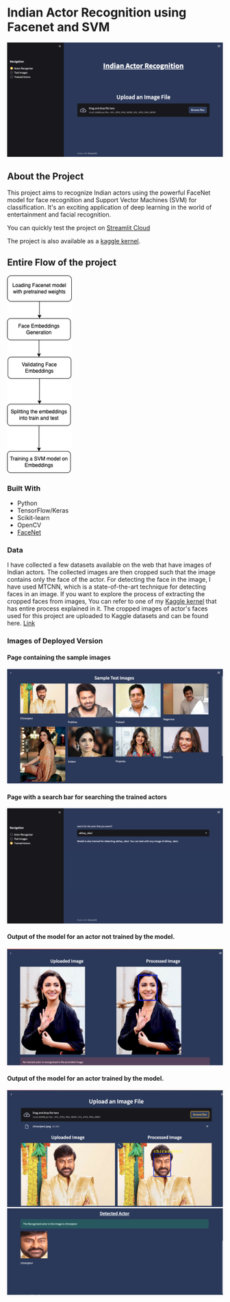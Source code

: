 # Indian Actor Recognition using Facenet and SVM
![Home Page](https://github.com/Nagasai524/indianActorRecognition/blob/main/readme_images/1.png)
## About the Project

This project aims to recognize Indian actors using the powerful FaceNet model for face recognition and Support Vector Machines (SVM) for classification. It's an exciting application of deep learning in the world of entertainment and facial recognition. 

You can quickly test the project on [Streamlit Cloud]()

The project is also available as a [kaggle kernel](https://www.kaggle.com/nagasai524/indian-actor-recognition-using-facenet). 

## Entire Flow of the project
![Flow Chart](https://github.com/Nagasai524/indianActorRecognition/blob/main/readme_images/flow_chart.png)

### Built With

- Python
- TensorFlow/Keras
- Scikit-learn
- OpenCV
- [FaceNet](https://github.com/davidsandberg/facenet)

### Data
I have collected a few datasets available on the web that have images of Indian actors. The collected images are then cropped such that the image contains only the face of the actor. For detecting the face in the image, I have used MTCNN, which is a state-of-the-art technique for detecting faces in an image. If you want to explore the process of extracting the cropped faces from images, You can refer to one of my [Kaggle kernel](https://www.kaggle.com/code/nagasai524/cropping-faces-from-indian-actor-images-with-mtcnn) that has entire process explained in it.
The cropped images of actor's faces used for this project are uploaded to Kaggle datasets and can be found here. [Link](https://www.kaggle.com/datasets/nagasai524/indian-actor-faces-for-face-recognition)

### Images of Deployed Version
#### Page containing the sample images
![Flow Chart](https://github.com/Nagasai524/indianActorRecognition/blob/main/readme_images/2.png)
#### Page with a search bar for searching the trained actors
![Flow Chart](https://github.com/Nagasai524/indianActorRecognition/blob/main/readme_images/3.png)
#### Output of the model for an actor not trained by the model.
![Flow Chart](https://github.com/Nagasai524/indianActorRecognition/blob/main/readme_images/4.png)
#### Output of the model for an actor trained by the model.
![Flow Chart](https://github.com/Nagasai524/indianActorRecognition/blob/main/readme_images/5.png)
![Flow Chart](https://github.com/Nagasai524/indianActorRecognition/blob/main/readme_images/6.png)

